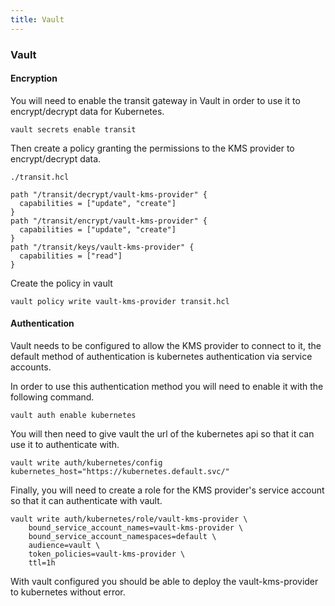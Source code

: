 ```yaml
---
title: Vault
---
```


### Vault

#### Encryption

You will need to enable the transit gateway in Vault in order to use it to encrypt/decrypt data for Kubernetes.
```shell
vault secrets enable transit
```

Then create a policy granting the permissions to the KMS provider to encrypt/decrypt data.

`./transit.hcl`
```hcl
path "/transit/decrypt/vault-kms-provider" {
  capabilities = ["update", "create"]
}
path "/transit/encrypt/vault-kms-provider" {
  capabilities = ["update", "create"]
}
path "/transit/keys/vault-kms-provider" {
  capabilities = ["read"]
}
```

Create the policy in vault
```shell
vault policy write vault-kms-provider transit.hcl
```

#### Authentication

Vault needs to be configured to allow the KMS provider to connect to it, the default method of authentication is kubernetes authentication via service accounts.

In order to use this authentication method you will need to enable it with the following command.
```shell
vault auth enable kubernetes
```

You will then need to give vault the url of the kubernetes api so that it can use it to authenticate with.
```shell
vault write auth/kubernetes/config kubernetes_host="https://kubernetes.default.svc/"
```

Finally, you will need to create a role for the KMS provider's service account so that it can authenticate with vault.
```shell
vault write auth/kubernetes/role/vault-kms-provider \
    bound_service_account_names=vault-kms-provider \
    bound_service_account_namespaces=default \
    audience=vault \
    token_policies=vault-kms-provider \
    ttl=1h
```

With vault configured you should be able to deploy the vault-kms-provider to kubernetes without error.